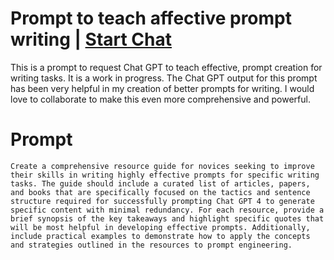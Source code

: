 

# Prompt to teach affective prompt writing | [Start Chat](https://gptcall.net/chat.html?data=%7B%22contact%22%3A%7B%22id%22%3A%22ce5435f6-f014-4996-bd0b-3c54ce968fbe%22%2C%22flow%22%3Atrue%7D%7D)
This is a prompt to request Chat GPT to teach effective, prompt creation for writing tasks. It is a work in progress. The Chat GPT output for this prompt has been very helpful in my creation of better prompts for writing. I would love to collaborate to make this even more comprehensive and powerful.

# Prompt

```
Create a comprehensive resource guide for novices seeking to improve their skills in writing highly effective prompts for specific writing tasks. The guide should include a curated list of articles, papers, and books that are specifically focused on the tactics and sentence structure required for successfully prompting Chat GPT 4 to generate specific content with minimal redundancy. For each resource, provide a brief synopsis of the key takeaways and highlight specific quotes that will be most helpful in developing effective prompts. Additionally, include practical examples to demonstrate how to apply the concepts and strategies outlined in the resources to prompt engineering.
```





